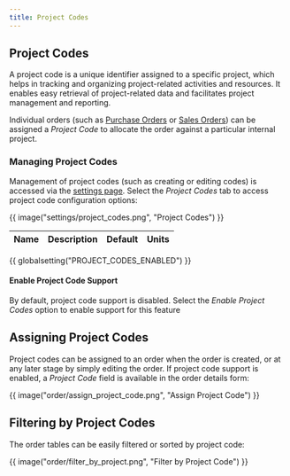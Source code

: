```yaml
---
title: Project Codes
---
```


## Project Codes

A project code is a unique identifier assigned to a specific  project, which helps in tracking and organizing project-related activities and resources. It enables easy retrieval of project-related data and facilitates project management and reporting.

Individual orders (such as [Purchase Orders](../purchasing/purchase_order.md) or [Sales Orders](../sales/sales_order.md)) can be assigned a *Project Code* to allocate the order against a particular internal project.

### Managing Project Codes

Management of project codes (such as creating or editing codes) is accessed via the [settings page](../settings/global.md). Select the *Project Codes* tab to access project code configuration options:

{{ image("settings/project_codes.png", "Project Codes") }}

| Name | Description | Default | Units |
| ---- | ----------- | ------- | ----- |
{{ globalsetting("PROJECT_CODES_ENABLED") }}

#### Enable Project Code Support

By default, project code support is disabled. Select the *Enable Project Codes* option to enable support for this feature

## Assigning Project Codes

Project codes can be assigned to an order when the order is created, or at any later stage by simply editing the order. If project code support is enabled, a *Project Code* field is available in the order details form:

{{ image("order/assign_project_code.png", "Assign Project Code") }}

## Filtering by Project Codes

The order tables can be easily filtered or sorted by project code:

{{ image("order/filter_by_project.png", "Filter by Project Code") }}
